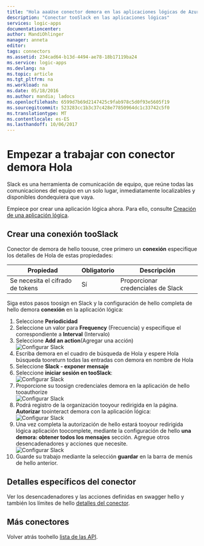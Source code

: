 ```yaml
---
title: "Hola aaaUse conector demora en las aplicaciones lógicas de Azure | Documentos de Microsoft"
description: "Conectar tooSlack en las aplicaciones lógicas"
services: logic-apps
documentationcenter: 
author: MandiOhlinger
manager: anneta
editor: 
tags: connectors
ms.assetid: 234cad64-b13d-4494-ae78-18b17119ba24
ms.service: logic-apps
ms.devlang: na
ms.topic: article
ms.tgt_pltfrm: na
ms.workload: na
ms.date: 05/18/2016
ms.author: mandia; ladocs
ms.openlocfilehash: 6599d7b69d2147425c9fab978c5d0f93e5605f19
ms.sourcegitcommit: 523283cc1b3c37c428e77850964dc1c33742c5f0
ms.translationtype: MT
ms.contentlocale: es-ES
ms.lasthandoff: 10/06/2017
---
```

# <a name="get-started-with-hello-slack-connector"></a>Empezar a trabajar con conector demora Hola
Slack es una herramienta de comunicación de equipo, que reúne todas las comunicaciones del equipo en un solo lugar, inmediatamente localizables y disponibles dondequiera que vaya. 

Empiece por crear una aplicación lógica ahora. Para ello, consulte [Creación de una aplicación lógica](../logic-apps/logic-apps-create-a-logic-app.md).

## <a name="create-a-connection-tooslack"></a>Crear una conexión tooSlack
Conector de demora de hello toouse, cree primero un **conexión** especifique los detalles de Hola de estas propiedades: 

| Propiedad | Obligatorio | Descripción |
| --- | --- | --- |
| Se necesita el cifrado de tokens |Sí |Proporcionar credenciales de Slack |

Siga estos pasos toosign en Slack y la configuración de hello completa de hello demora **conexión** en la aplicación lógica:

1. Seleccione **Periodicidad**
2. Seleccione un valor para **Frequency** (Frecuencia) y especifique el correspondiente a **Interval** (Intervalo)
3. Seleccione **Add an action**(Agregar una acción)  
   ![Configurar Slack][1]  
4. Escriba demora en el cuadro de búsqueda de Hola y espere Hola búsqueda tooreturn todas las entradas con demora en nombre de Hola
5. Seleccione **Slack - exponer mensaje**
6. Seleccione **iniciar sesión en tooSlack**:  
   ![Configurar Slack][2]
7. Proporcione su toosign credenciales demora en la aplicación de hello tooauthorize    
   ![Configurar Slack][3]  
8. Podrá registro de la organización tooyour redirigida en la página. **Autorizar** toointeract demora con la aplicación lógica:      
   ![Configurar Slack][5] 
9. Una vez completa la autorización de hello estará tooyour redirigida lógica aplicación toocomplete, mediante la configuración de hello **una demora: obtener todos los mensajes** sección. Agregue otros desencadenadores y acciones que necesite.  
   ![Configurar Slack][6]
10. Guarde su trabajo mediante la selección **guardar** en la barra de menús de hello anterior.

## <a name="connector-specific-details"></a>Detalles específicos del conector

Ver los desencadenadores y las acciones definidas en swagger hello y también los límites de hello [detalles del conector](/connectors/slack/).

## <a name="more-connectors"></a>Más conectores
Volver atrás toohello [lista de las API](apis-list.md).

[1]: ./media/connectors-create-api-slack/connectionconfig1.png
[2]: ./media/connectors-create-api-slack/connectionconfig2.png 
[3]: ./media/connectors-create-api-slack/connectionconfig3.png
[4]: ./media/connectors-create-api-slack/connectionconfig4.png
[5]: ./media/connectors-create-api-slack/connectionconfig5.png
[6]: ./media/connectors-create-api-slack/connectionconfig6.png

